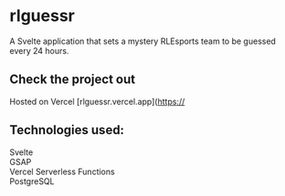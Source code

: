 # rlguessr
 A Svelte application that sets a mystery RLEsports team to be guessed every 24 hours. 

## Check the project out
Hosted on Vercel [rlguessr.vercel.app]([https://](https://rlguessr.vercel.app/)

## Technologies used:
Svelte<br>
GSAP<br>
Vercel Serverless Functions<br>
PostgreSQL<br>
